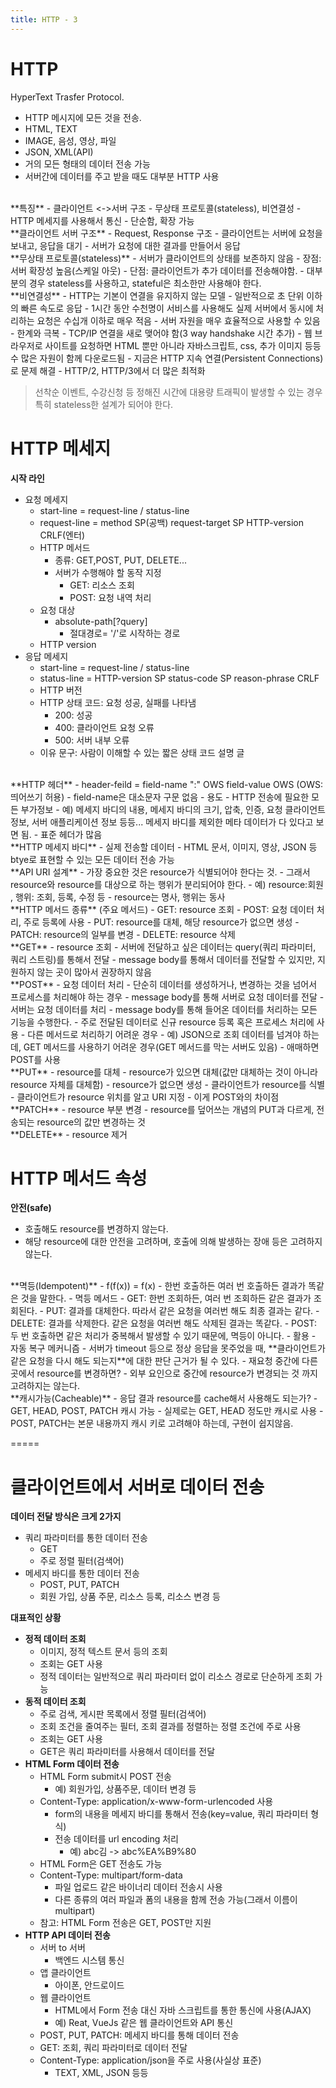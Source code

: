 ```yaml
---
title: HTTP - 3
---
```


# HTTP
HyperText Trasfer Protocol.
- HTTP 메시지에 모든 것을 전송.
- HTML, TEXT
- IMAGE, 음성, 영상, 파일
- JSON, XML(API)
- 거의 모든 형태의 데이터 전송 가능
- 서버간에 데이터를 주고 받을 때도 대부분 HTTP 사용

<br/>
**특징**   
- 클라이언트 <->서버 구조
- 무상태 프로토콜(stateless), 비연결성
- HTTP 메세지를 사용해서 통신
- 단순함, 확장 가능

<br/>
**클라이언트 서버 구조**   
- Request, Response 구조
- 클라이언트는 서버에 요청을 보내고, 응답을 대기
- 서버가 요청에 대한 결과를 만들어서 응답

<br/>
**무상태 프로토콜(stateless)**   
- 서버가 클라이언트의 상태를 보존하지 않음
- 장점: 서버 확장성 높음(스케일 아웃)
- 단점: 클라이언트가 추가 데이터를 전송해야함.
- 대부분의 경우 stateless를 사용하고, stateful은 최소한만 사용해야 한다.

<br/>
**비연결성**
- HTTP는 기본이 연결을 유지하지 않는 모델
- 일반적으로 초 단위 이하의 빠른 속도로 응답
- 1시간 동안 수천명이 서비스를 사용해도 실제 서버에서 동시에 처리하는 요청은 수십개 이하로 매우 적음
- 서버 자원을 매우 효율적으로 사용할 수 있음
- 한계와 극복
	- TCP/IP 연결을 새로 맺어야 함(3 way handshake 시간 추가)
	- 웹 브라우저로 사이트를 요청하면 HTML 뿐만 아니라 자바스크립트, css, 추가 이미지 등등 수 많은 자원이 함께 다운로드됨
	- 지금은 HTTP 지속 연결(Persistent Connections)로 문제 해결
	- HTTP/2, HTTP/3에서 더 많은 최적화

> 선착순 이벤트, 수강신청 등 정해진 시간에 대용량 트래픽이 발생할 수 있는 경우 특히 stateless한 설계가 되어야 한다.

# HTTP 메세지
**시작 라인**   
- 요청 메세지
	- start-line = request-line / status-line
	- request-line = method SP(공백) request-target SP HTTP-version CRLF(엔터)
	- HTTP 메서드
		- 종류: GET,POST, PUT, DELETE...
		- 서버가 수행해야 할 동작 지정
			- GET: 리소스 조회
			- POST: 요청 내역 처리
	- 요청 대상
		- absolute-path[?query]
			- 절대경로= '/'로 시작하는 경로
	- HTTP version
- 응답 메세지
	- start-line = request-line / status-line
	- status-line = HTTP-version SP status-code SP reason-phrase CRLF
	- HTTP 버전
	- HTTP 상태 코드: 요청 성공, 실패를 나타냄
		- 200: 성공
		- 400: 클라이언트 요청 오류
		- 500: 서버 내부 오류
	- 이유 문구: 사람이 이해할 수 있는 짧은 상태 코드 설명 글

<br/>
**HTTP 헤더**   
- header-feild = field-name ":" OWS field-value OWS   (OWS: 띄어쓰기 허용)
- field-name은 대소문자 구문 없음
- 용도
	- HTTP 전송에 필요한 모든 부가정보
		- 예) 메세지 바디의 내용, 메세지 바디의 크기, 압축, 인증, 요청 클라이언트 정보, 서버 애플리케이션 정보 등등... 메세지 바디를 제외한 메타 데이터가 다 있다고 보면 됨.
	- 표준 헤더가 많음

<br/>
**HTTP 메세지 바디**   
- 실제 전송할 데이터
- HTML 문서, 이미지, 영상, JSON 등 btye로 표현할 수 있는 모든 데이터 전송 가능

<br/>
**API URI 설계**   
- 가장 중요한 것은 resource가 식별되어야 한다는 것.
- 그래서 resource와 resource를 대상으로 하는 행위가 분리되어야 한다.
	- 예) resource:회원 , 행위: 조회, 등록, 수정 등
- resource는 명사, 행위는 동사

<br/>
**HTTP 메서드 종류**   
(주요 메서드)   
- GET: resource 조회
- POST: 요청 데이터 처리, 주로 등록에 사용
- PUT: resource를 대체, 해당 resource가 없으면 생성
- PATCH: resource의 일부를 변경
- DELETE: resource 삭제

<br/>
**GET**   
- resource 조회
- 서버에 전달하고 싶은 데이터는 query(쿼리 파라미터, 쿼리 스트링)를 통해서 전달
- message body를 통해서 데이터를 전달할 수 있지만, 지원하지 않는 곳이 많아서 권장하지 않음

<br/>
**POST**   
- 요청 데이터 처리
	- 단순히 데이터를 생성하거나, 변경하는 것을 넘어서 프로세스를 처리해야 하는 경우
- message body를 통해 서버로 요청 데이터를 전달
- 서버는 요청 데이터를 처리
	- message body를 통해 들어온 데이터를 처리하는 모든 기능을 수행한다.
- 주로 전달된 데이터로 신규 resource 등록 혹은 프로세스 처리에 사용
- 다른 메서드로 처리하기 어려운 경우
	- 예) JSON으로 조회 데이터를 넘겨야 하는데, GET 메서드를 사용하기 어려운 경우(GET 메서드를 막는 서버도 있음)
	- 애매하면 POST를 사용

<br/>
**PUT**   
- resource를 대체
	- resource가 있으면 대체(값만 대체하는 것이 아니라 resource 자체를 대체함)
	- resource가 없으면 생성
- 클라이언트가 resource를 식별
	- 클라이언트가 resource 위치를 알고 URI 지정
	- 이게 POST와의 차이점

<br/>
**PATCH**   
- resource 부분 변경
- resource를 덮어쓰는 개념의 PUT과 다르게, 전송되는 resource의 값만 변경하는 것

<br/>
**DELETE**   
- resource 제거



# HTTP 메서드 속성
**안전(safe)**   
- 호출해도 resource를 변경하지 않는다.
- 해당 resource에 대한 안전을 고려하며, 호출에 의해 발생하는 장애 등은 고려하지 않는다.

<br/>
**멱등(Idempotent)**   
- f(f(x)) = f(x)
- 한번 호출하든 여러 번 호출하든 결과가 똑같은 것을 말한다.
- 멱등 메서드
	- GET: 한번 조회하든, 여러 번 조회하든 같은 결과가 조회된다.
	- PUT: 결과를 대체한다. 따라서 같은 요청을 여러번 해도 최종 결과는 같다.
	- DELETE: 결과를 삭제한다. 같은 요청을 여러번 해도 삭제된 결과는 똑같다.
	- POST: 두 번 호출하면 같은 처리가 중복해서 발생할 수 있기 때문에, 멱등이 아니다.
- 활용
	- 자동 복구 메커니즘
	- 서버가 timeout 등으로 정상 응답을 못주었을 때, **클라이언트가 같은 요청을 다시 해도 되는지**에 대한 판단 근거가 될 수 있다.
- 재요청 중간에 다른 곳에서 resource를 변경하면?
	- 외부 요인으로 중간에 resource가 변경되는 것 까지 고려하지는 않는다.

<br/>
**캐시가능(Cacheable)**   
- 응답 결과 resource를 cache해서 사용해도 되는가?
- GET, HEAD, POST, PATCH 캐시 가능
- 실제로는 GET, HEAD 정도만 캐시로 사용
	- POST, PATCH는 본문 내용까지 캐시 키로 고려해야 하는데, 구현이 쉽지않음.

=====

# 클라이언트에서 서버로 데이터 전송
**데이터 전달 방식은 크게 2가지**   
- 쿼리 파라미터를 통한 데이터 전송
	- GET
	- 주로 정렬 필터(검색어)
- 메세지 바디를 통한 데이터 전송
	- POST, PUT, PATCH
	- 회원 가입, 상품 주문, 리소스 등록, 리소스 변경 등

**대표적인 상황**   
- **정적 데이터 조회**
	- 이미지, 정적 텍스트 문서 등의 조회
	- 조회는 GET 사용
	- 정적 데이터는 일반적으로 쿼리 파라미터 없이 리소스 경로로 단순하게 조회 가능
- **동적 데이터 조회**
	- 주로 검색, 게시판 목록에서 정렬 필터(검색어)
	- 조회 조건을 줄여주는 필터, 조회 결과를 정렬하는 정렬 조건에 주로 사용
	- 조회는 GET 사용
	- GET은 쿼리 파라미터를 사용해서 데이터를 전달
- **HTML Form 데이터 전송**
	- HTML Form submit시 POST 전송
		- 예) 회원가입, 상품주문, 데이터 변경 등
	- Content-Type: application/x-www-form-urlencoded 사용
		- form의 내용을 메세지 바디를 통해서 전송(key=value, 쿼리 파라미터 형식)
		- 전송 데이터를 url encoding 처리
			- 예) abc김 -> abc%EA%B9%80
	- HTML Form은 GET 전송도 가능
	- Content-Type: multipart/form-data
		- 파일 업로드 같은 바이너리 데이터 전송시 사용
		- 다른 종류의 여러 파일과 폼의 내용을 함께 전송 가능(그래서 이름이 multipart)
	- 참고: HTML Form 전송은 GET, POST만 지원
- **HTTP API 데이터 전송**
	- 서버 to 서버
		- 백엔드 시스템 통신
	- 앱 클라이언트
		- 아이폰, 안드로이드
	- 웹 클라이언트
		- HTML에서 Form 전송 대신 자바 스크립트를 통한 통신에 사용(AJAX)
		- 예) Reat, VueJs 같은 웹 클라이언트와 API 통신
	- POST, PUT, PATCH: 메세지 바디를 통해 데이터 전송
	- GET: 조회, 쿼리 파라미터로 데이터 전달
	- Content-Type: application/json을 주로 사용(사실상 표준)
		- TEXT, XML, JSON 등등
